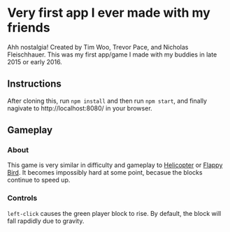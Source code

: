 # Very first app I ever made with my friends
Ahh nostalgia! Created by Tim Woo, Trevor Pace, and Nicholas Fleischhauer. This was my first app/game I made with my buddies in late 2015 or early 2016. 

## Instructions
After cloning this, run `npm install` and then run `npm start`, and finally nagivate to http://localhost:8080/ in your browser.

## Gameplay

### About
This game is very similar in difficulty and gameplay to [Helicopter](http://www.play-helicopter-game.com/) or [Flappy Bird](https://en.wikipedia.org/wiki/Flappy_Bird). It becomes impossibly hard at some point, becasue the blocks continue to speed up.

### Controls
`left-click` causes the green player block to rise. By default, the block will fall rapdidly due to gravity.
